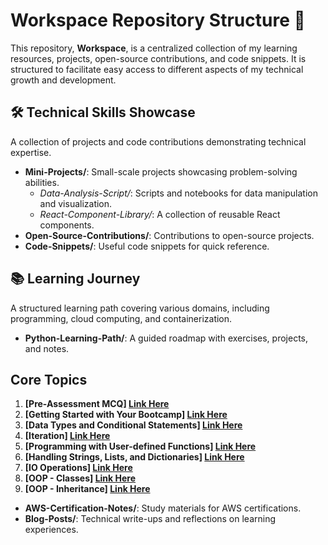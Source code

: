 # Workspace Repository Structure 🚀

This repository, **Workspace**, is a centralized collection of my learning resources, projects, open-source contributions, and code snippets. It is structured to facilitate easy access to different aspects of my technical growth and development.

## 🛠 Technical Skills Showcase
A collection of projects and code contributions demonstrating technical expertise.

- **Mini-Projects/**: Small-scale projects showcasing problem-solving abilities.
  - *Data-Analysis-Script/*: Scripts and notebooks for data manipulation and visualization.
  - *React-Component-Library/*: A collection of reusable React components.
- **Open-Source-Contributions/**: Contributions to open-source projects.
- **Code-Snippets/**: Useful code snippets for quick reference.


## 📚 Learning Journey
A structured learning path covering various domains, including programming, cloud computing, and containerization.

- **Python-Learning-Path/**: A guided roadmap with exercises, projects, and notes.
## Core Topics

1. **[Pre-Assessment MCQ] [Link Here](https://github.com/GowerCampbell/Pre-Assessment-MCQ)**
2. **[Getting Started with Your Bootcamp] [Link Here](https://github.com/GowerCampbell/Getting-Started-With-Bootcamp)**
3. **[Data Types and Conditional Statements] [Link Here](https://github.com/GowerCampbell/Data-Types-And-Conditional-Statements)**
4. **[Iteration] [Link Here](https://github.com/GowerCampbell/Iteration)**
5. **[Programming with User-defined Functions] [Link Here](https://github.com/GowerCampbell/User-Defined-Functions)**
6. **[Handling Strings, Lists, and Dictionaries] [Link Here](https://github.com/GowerCampbell/Strings-Lists-Dictionaries)**
7. **[IO Operations] [Link Here](https://github.com/GowerCampbell/IO-Operations)**
8. **[OOP - Classes] [Link Here](https://github.com/GowerCampbell/OOP-Classes)**
9. **[OOP - Inheritance] [Link Here](https://github.com/GowerCampbell/OOP-Inheritance)**






- **AWS-Certification-Notes/**: Study materials for AWS certifications.
- **Blog-Posts/**: Technical write-ups and reflections on learning experiences.

